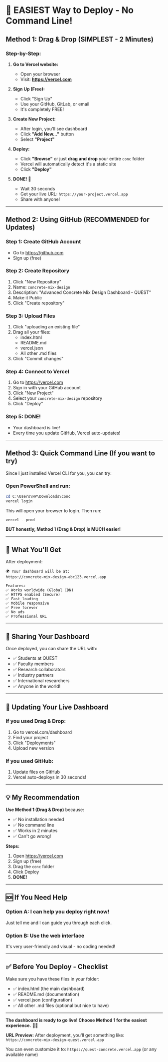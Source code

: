 # 🚀 EASIEST Way to Deploy - No Command Line!

## Method 1: Drag & Drop (SIMPLEST - 2 Minutes)

### Step-by-Step:

1. **Go to Vercel website:**
   - Open your browser
   - Visit: **https://vercel.com**

2. **Sign Up (Free):**
   - Click "Sign Up"
   - Use your GitHub, GitLab, or email
   - It's completely FREE!

3. **Create New Project:**
   - After login, you'll see dashboard
   - Click **"Add New..."** button
   - Select **"Project"**

4. **Deploy:**
   - Click **"Browse"** or just **drag and drop** your entire `conc` folder
   - Vercel will automatically detect it's a static site
   - Click **"Deploy"**

5. **DONE! 🎉**
   - Wait 30 seconds
   - Get your live URL: `https://your-project.vercel.app`
   - Share with anyone!

---

## Method 2: Using GitHub (RECOMMENDED for Updates)

### Step 1: Create GitHub Account
- Go to https://github.com
- Sign up (free)

### Step 2: Create Repository
1. Click "New Repository"
2. Name: `concrete-mix-design`
3. Description: "Advanced Concrete Mix Design Dashboard - QUEST"
4. Make it Public
5. Click "Create repository"

### Step 3: Upload Files
1. Click "uploading an existing file"
2. Drag all your files:
   - index.html
   - README.md
   - vercel.json
   - All other .md files
3. Click "Commit changes"

### Step 4: Connect to Vercel
1. Go to https://vercel.com
2. Sign in with your GitHub account
3. Click "New Project"
4. Select your `concrete-mix-design` repository
5. Click "Deploy"

### Step 5: DONE!
- Your dashboard is live!
- Every time you update GitHub, Vercel auto-updates!

---

## Method 3: Quick Command Line (If you want to try)

Since I just installed Vercel CLI for you, you can try:

### Open PowerShell and run:
```powershell
cd C:\Users\HP\Downloads\conc
vercel login
```

This will open your browser to login. Then run:
```powershell
vercel --prod
```

**BUT honestly, Method 1 (Drag & Drop) is MUCH easier!**

---

## 🎯 What You'll Get

After deployment:
```
🌍 Your dashboard will be at:
https://concrete-mix-design-abc123.vercel.app

Features:
✅ Works worldwide (Global CDN)
✅ HTTPS enabled (Secure)
✅ Fast loading
✅ Mobile responsive
✅ Free forever
✅ No ads
✅ Professional URL
```

---

## 📱 Sharing Your Dashboard

Once deployed, you can share the URL with:
- ✅ Students at QUEST
- ✅ Faculty members
- ✅ Research collaborators
- ✅ Industry partners
- ✅ International researchers
- ✅ Anyone in the world!

---

## 🔄 Updating Your Live Dashboard

### If you used Drag & Drop:
1. Go to vercel.com/dashboard
2. Find your project
3. Click "Deployments"
4. Upload new version

### If you used GitHub:
1. Update files on GitHub
2. Vercel auto-deploys in 30 seconds!

---

## 💡 My Recommendation

**Use Method 1 (Drag & Drop)** because:
- ✅ No installation needed
- ✅ No command line
- ✅ Works in 2 minutes
- ✅ Can't go wrong!

**Steps:**
1. Open https://vercel.com
2. Sign up (free)
3. Drag the `conc` folder
4. Click Deploy
5. **DONE!**

---

## 🆘 If You Need Help

### Option A: I can help you deploy right now!
Just tell me and I can guide you through each click.

### Option B: Use the web interface
It's very user-friendly and visual - no coding needed!

---

## ✅ Before You Deploy - Checklist

Make sure you have these files in your folder:
- ✅ index.html (the main dashboard)
- ✅ README.md (documentation)
- ✅ vercel.json (configuration)
- ✅ All other .md files (optional but nice to have)

---

**The dashboard is ready to go live! Choose Method 1 for the easiest experience.** 🚀✨

**URL Preview:** After deployment, you'll get something like:
`https://concrete-mix-design-quest.vercel.app`

You can even customize it to:
`https://quest-concrete.vercel.app` (or any available name)

